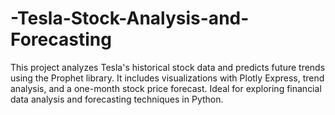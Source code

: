 # -Tesla-Stock-Analysis-and-Forecasting
This project analyzes Tesla's historical stock data and predicts future trends using the Prophet library. It includes visualizations with Plotly Express, trend analysis, and a one-month stock price forecast. Ideal for exploring financial data analysis and forecasting techniques in Python.

